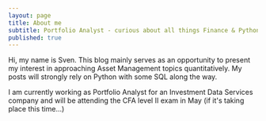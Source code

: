 ```yaml
---
layout: page
title: About me
subtitle: Portfolio Analyst - curious about all things Finance & Python
published: true
---
```


Hi, my name is Sven. This blog mainly serves as an opportunity to present my interest in approaching Asset Management topics quantitatively. My posts will strongly rely on Python with some SQL along the way. 

I am currently working as Portfolio Analyst for an Investment Data Services company and will be attending the CFA level II exam in May (if it's taking place this time...)


